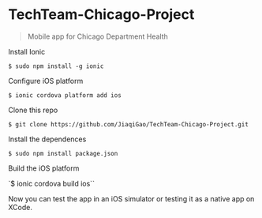 # TechTeam-Chicago-Project
> Mobile app for Chicago Department Health

Install Ionic

`$ sudo npm install -g ionic`

Configure iOS platform

`$ ionic cordova platform add ios`

Clone this repo 

`$ git clone https://github.com/JiaqiGao/TechTeam-Chicago-Project.git`

Install the dependences

`$ sudo npm install package.json`

Build the iOS  platform

`$ ionic cordova build ios``

Now you can test the app in an iOS simulator or testing it as a native app on XCode. 
